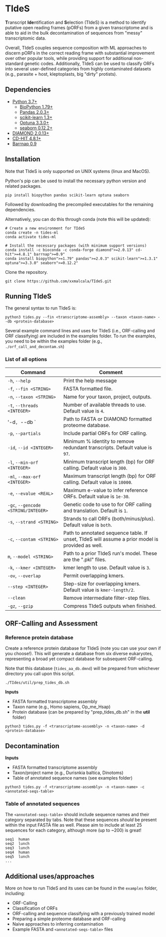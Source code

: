 # TIdeS

**T**ranscript **Ide**ntification and **S**election (TIdeS) is a method to identify putative open reading frames (pORFs) from a given transcriptome and is able to aid in the bulk decontamination of sequences from "messy" transcriptomic data. 

Overall, TIdeS couples sequence composition with ML approaches to discern pORFs in the correct reading frame with substantial improvement over other popular tools, while providing support for additional non-standard genetic codes. Additionally, TIdeS can be used to classify ORFs into several user-defined categories from highly contaminated datasets (e.g., parasite + host, kleptoplasts, big "dirty" protists).

## Dependencies
+ [Python 3.7+](https://www.python.org/downloads/)
  - [BioPython 1.79+](https://biopython.org/wiki/Download)
  - [Pandas 2.0.3+](https://pandas.pydata.org/)
  - [scikit-learn 1.3+](https://scikit-learn.org/stable/)
  - [Optuna 3.3.0+](https://optuna.org/#installation)
  - [seaborn 0.12.2+](https://seaborn.pydata.org/installing.html)
+ [DIAMOND 2.0.13+](https://github.com/bbuchfink/diamond)
+ [CD-HIT 4.8.1+](https://github.com/weizhongli/cdhit)
+ [Barrnap 0.9](https://github.com/tseemann/barrnap)

## Installation
Note that TIdeS is only supported on UNIX systems (linux and MacOS).

Python's pip can be used to install the necessary python version and related packages.

```
pip install biopython pandas scikit-learn optuna seaborn
```

Followed by downloading the precompiled executables for the remaining dependencies.

Alternatively, you can do this through conda (note this will be updated):
```
# Create a new environment for TIdeS
conda create -n tides-ml
conda activate tides-ml

# Install the necessary packages (with minimum support versions)
conda install -c bioconda -c conda-forge diamond">=2.0.13" cd-hit">=4.8.1" barrnap">=0.9"
conda install biopython">=1.79" pandas">=2.0.3" scikit-learn">=1.3.1" optuna">=3.3.0" seaborn">=0.12.2"
```

Clone the repository.
```
git clone https://github.com/xxmalcala/TIdeS.git
```

## Running TIdeS
The general syntax to run TIdeS is:

```
python3 tides.py --fin <transcriptome-assembly> --taxon <taxon-name> --db <protein-database>
```

Several example command lines and uses for TIdeS (i.e., ORF-calling and ORF classifying) are included in the examples folder. To run the examples, you need to be within the examples folder (e.g., `./orf_call_and_decontam.sh`)

### List of all options

|    Command                |  Comment  |
|---------------------------|-----------|
| `-h`, `--help`  | Print the help message |
| `-f`, `--fin <STRING>`  | FASTA formatted file. |
| `-n`,  `--taxon <STRING>`  | Name for your taxon, project, outputs. |
| `-t`, `--threads <INTEGER>`  | Number of available threads to use. Default value is `4`. |
| '-d`, `--db <STRING>`  | Path to FASTA or DIAMOND formatted proteome database. |
|`-p`, `--partials`  | Include partial ORFs for ORF calling. |
|`-id`, `--id <INTEGER>`  | Minimum % identity to remove redundant transcripts. Default value is `97`. |
|`-l`, `--min-orf <INTEGER>`  | Minimum transcript length (bp) for ORF calling. Default value is `300`. |
|`-ml`, `--max-orf <INTEGER>`  | Maximum transcript length (bp) for ORF calling. Default value is `10000`. |
|`-e`, `--evalue <REAL>`  | Maximum e-value to infer reference ORFs. Default value is `1e-30`. |
|`-gc`, `--gencode <STRING/INTEGER>`  | Genetic code to use to for ORF calling and translation. Default is `1`. |
|`-s`, `--strand <STRING>`  | Strands to call ORFs (both/minus/plus). Default value is `both`. |
|`-c`, `--contam <STRING>`  | Path to annotated sequence table. If unset, TIdeS will assume a prior model is provided as well. |
| `m`, `--model <STRING>`  | Path to a prior TIdeS run's model. These are the ".pkl" files. |
|`-k`, `--kmer <INTEGER>`  | kmer length to use. Default value is `3`. |
|`-ov`, `--overlap`  | Permit overlapping kmers. |
|`--step <INTEGER>`  | Step-size for overlapping kmers. Default value is `kmer-length/2`. | 
|`--clean`  | Remove intermediate filter-step files. |
|`-gz`, `--gzip`  | Compress TIdeS outputs when finished. | 

## ORF-Calling and Assessment
### Reference protein database
Create a reference protein database for TIdeS (note you can use your own if you choose!).
This will generate a database from six diverse eukaryotes, representing a broad yet compact database for subsequent ORF-calling.

Note that this database (```tides_aa_db.dmnd```) will be prepared from whichever directory you call upon this script.

```
./TIdes/util/prep_tides_db.sh
```

**Inputs**
- FASTA formatted transcriptome assembly
- Taxon name (e.g., Homo sapiens, Op_me_Hsap)
- Protein database (can be prepared by "prep_tides_db.sh" in the **util** folder)

```
python3 tides.py -f <transcriptome-assembly> -n <taxon-name> -d <protein-database>
```

## Decontamination
**Inputs**
- FASTA formatted transcriptome assembly
- Taxon/project name (e.g., Durisnkia baltica, Dinotoms)
- Table of annotated sequence names (see examples folder)

```
python3 tides.py -f <transcriptome-assembly> -n <taxon-name> -c <annotated-seqs-table>
```
### Table of annotated sequences
The `<annotated-seqs-table>` should include sequence names and their category separated by tabs. Note that these sequences _should_ be present within the input FASTA file as well. Please aim to include at least 25 sequences for each category, although more (up to ~200) is great!

```
seq1  human
seq2  lunch
seq3  lunch
seq4  human
seq5  lunch
...
```

## Additional uses/approaches
More on how to run TIdeS and its uses can be found in the ```examples``` folder, including:
+ ORF-Calling
+ Classification of ORFs
+ ORF-calling and sequence classifying with a previously trained model
+ Preparing a simple proteome database and ORF-calling
+ Naive approaches to inferring contamination
+ Example FASTA and `<annotated-seqs-table>` files
